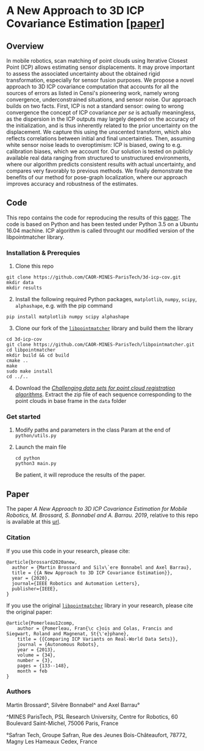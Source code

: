 

# A New Approach to 3D ICP Covariance Estimation [[paper](https://arxiv.org/pdf/1909.05722.pdf)]

## Overview


In mobile robotics, scan matching of point clouds using Iterative Closest Point (ICP) allows estimating   sensor displacements. It may prove important to assess the associated uncertainty about the obtained rigid transformation, especially for sensor fusion purposes. We propose a novel approach to 3D ICP covariance computation that accounts for all the sources of errors as listed in Censi's pioneering work, namely wrong convergence, underconstrained situations, and sensor noise. Our approach builds on two facts. First, ICP is not a standard sensor: owing to wrong convergence the concept of  ICP covariance _per se_ is actually meaningless, as the dispersion in the ICP outputs may largely depend  on the accuracy of the initialization, and is thus inherently related to the prior uncertainty on the displacement. We capture this using the unscented transform, which also reflects correlations between initial and final uncertainties. Then, assuming white sensor noise leads to overoptimism: ICP is biased, owing to e.g. calibration biases, which we account for. Our solution is tested on  publicly available real data ranging from structured to unstructured environments, where our algorithm predicts consistent results with actual uncertainty, and compares very favorably to previous methods. We finally demonstrate the benefits of our method for pose-graph localization, where our approach improves accuracy and robustness   of the   estimates.

## Code
This repo contains the code for reproducing the results of this [paper](https://arxiv.org/pdf/1909.05722.pdf). The code is based on Python and has been tested under Python 3.5 on a Ubuntu 16.04 machine. ICP algorithm is called throught our modified version of the libpointmatcher library.

 
### Installation & Prerequies

1.  Clone this repo
```
git clone https://github.com/CAOR-MINES-ParisTech/3d-icp-cov.git
mkdir data
mkdir results
```

2.  Install the following required Python packages, `matplotlib`, `numpy`, `scipy`, `alphashape`, e.g. with the pip command
```
pip install matplotlib numpy scipy alphashape
```
3. Clone our fork of the [`libpointmatcher`](https://github.com/CAOR-MINES-ParisTech/libpointmatcher)  library and build them the  library
```
cd 3d-icp-cov
git clone https://github.com/CAOR-MINES-ParisTech/libpointmatcher.git
cd libpointmatcher
mkdir build && cd build
cmake ..
make
sudo make install
cd ../..
```

4. Download the [_Challenging data sets for point cloud registration algorithms_](https://projects.asl.ethz.ch/datasets/doku.php?id=laserregistration:laserregistration). Extract the zip file of each sequence corresponding to the point clouds in base frame in the `data` folder 

### Get started
1. Modify paths and parameters in the class Param at the end of `python/utils.py`

2. Launch the main file
	```
	cd python
	python3 main.py
	```
	 Be patient, it will reproduce the results of the paper.


## Paper
The paper _A New Approach to 3D ICP Covariance Estimation for Mobile Robotics, M. Brossard, S. Bonnabel and A. Barrau. 2019_, relative to this repo is available at this [url](https://arxiv.org/pdf/1909.05722.pdf).


### Citation

If you use this code in your research, please cite:

```
@article{brossard2020anew,
  author = {Martin Brossard and Silv\`ere Bonnabel and Axel Barrau},
  title = {{A New Approach to 3D ICP Covariance Estimation}},
  year = {2020},
  journal={IEEE Robotics and Automation Letters},
  publisher={IEEE},
}
```

If you use the original [`libpointmatcher`](https://github.com/ethz-asl/libpointmatcher)  library  in your research, please cite the original paper:

```
@article{Pomerleau12comp,
	author = {Pomerleau, Fran{\c c}ois and Colas, Francis and Siegwart, Roland and Magnenat, St{\'e}phane},
	title = {{Comparing ICP Variants on Real-World Data Sets}},
	journal = {Autonomous Robots},
	year = {2013},
	volume = {34},
	number = {3},
	pages = {133--148},
	month = feb
}
```

### Authors
Martin Brossard^, Silvère Bonnabel^ and Axel Barrau°

^MINES ParisTech, PSL Research University, Centre for Robotics, 60 Boulevard Saint-Michel, 75006 Paris, France

°Safran Tech, Groupe Safran, Rue des Jeunes Bois-Châteaufort, 78772, Magny Les Hameaux Cedex, France

